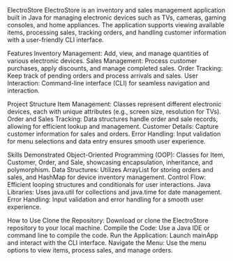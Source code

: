 ElectroStore
ElectroStore is an inventory and sales management application built in Java for managing electronic devices such as TVs, cameras, 
gaming consoles, and home appliances. The application supports viewing available items, processing sales, tracking orders, 
and handling customer information with a user-friendly CLI interface.

Features
Inventory Management: Add, view, and manage quantities of various electronic devices.
Sales Management: Process customer purchases, apply discounts, and manage completed sales.
Order Tracking: Keep track of pending orders and process arrivals and sales.
User Interaction: Command-line interface (CLI) for seamless navigation and interaction.


Project Structure
Item Management: Classes represent different electronic devices, each with unique attributes (e.g., screen size, resolution for TVs).
Order and Sales Tracking: Data structures handle order and sale records, allowing for efficient lookup and management.
Customer Details: Capture customer information for sales and orders.
Error Handling: Input validation for menu selections and data entry ensures smooth user experience.

Skills Demonstrated
Object-Oriented Programming (OOP): Classes for Item, Customer, Order, and Sale, showcasing encapsulation, inheritance, and polymorphism.
Data Structures: Utilizes ArrayList for storing orders and sales, and HashMap for device inventory management.
Control Flow: Efficient looping structures and conditionals for user interactions.
Java Libraries: Uses java.util for collections and java.time for date management.
Error Handling: Input validation and error handling for a smooth user experience.


How to Use
Clone the Repository: Download or clone the ElectroStore repository to your local machine.
Compile the Code: Use a Java IDE or command line to compile the code.
Run the Application: Launch mainApp and interact with the CLI interface.
Navigate the Menu: Use the menu options to view items, process sales, and manage orders.
